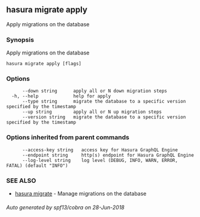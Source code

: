 ## hasura migrate apply

Apply migrations on the database

### Synopsis

Apply migrations on the database

```
hasura migrate apply [flags]
```

### Options

```
      --down string      apply all or N down migration steps
  -h, --help             help for apply
      --type string      migrate the database to a specific version specified by the timestamp
      --up string        apply all or N up migration steps
      --version string   migrate the database to a specific version specified by the timestamp
```

### Options inherited from parent commands

```
      --access-key string   access key for Hasura GraphQL Engine
      --endpoint string     http(s) endpoint for Hasura GraphQL Engine
      --log-level string    log level (DEBUG, INFO, WARN, ERROR, FATAL) (default "INFO")
```

### SEE ALSO

* [hasura migrate](hasura_migrate.md)	 - Manage migrations on the database

###### Auto generated by spf13/cobra on 28-Jun-2018
